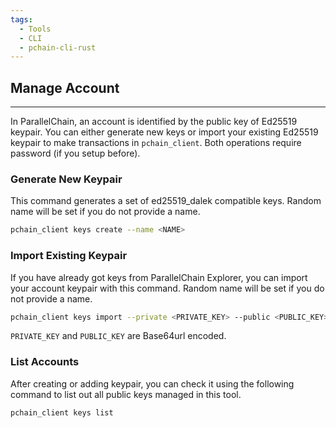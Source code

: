 ```yaml
---
tags:
  - Tools
  - CLI
  - pchain-cli-rust
---
```



## Manage Account
---

In ParallelChain, an account is identified by the public key of Ed25519 keypair. You can either generate new keys or import your existing Ed25519 keypair to make transactions in `pchain_client`. Both operations require password (if you setup before).

### Generate New Keypair
This command generates a set of ed25519_dalek compatible keys. Random name will be set if you do not provide a name.
```sh
pchain_client keys create --name <NAME>
```

### Import Existing Keypair
If you have already got keys from ParallelChain Explorer, you can import your account keypair with this command. Random name will be set if you do not provide a name.
```sh
pchain_client keys import --private <PRIVATE_KEY> --public <PUBLIC_KEY> --name <NAME>
```

`PRIVATE_KEY` and `PUBLIC_KEY` are Base64url encoded.

### List Accounts
After creating or adding keypair, you can check it using the following command to list out all public keys managed in this tool.
```sh
pchain_client keys list
```
